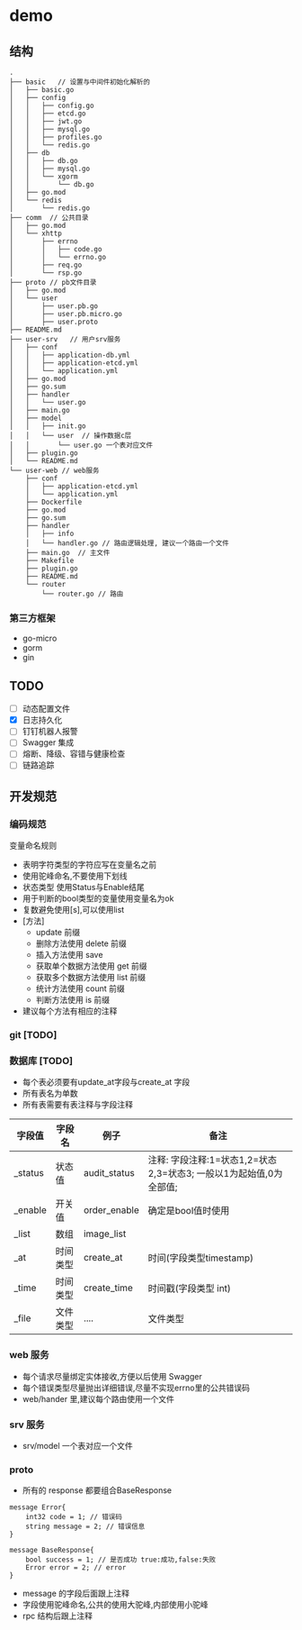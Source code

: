 # demo
## 结构

```
.
├── basic   // 设置与中间件初始化解析的
│   ├── basic.go
│   ├── config
│   │   ├── config.go
│   │   ├── etcd.go
│   │   ├── jwt.go
│   │   ├── mysql.go
│   │   ├── profiles.go
│   │   └── redis.go
│   ├── db
│   │   ├── db.go
│   │   ├── mysql.go
│   │   └── xgorm
│   │       └── db.go
│   ├── go.mod
│   └── redis
│       └── redis.go
├── comm  // 公共目录
│   ├── go.mod
│   └── xhttp
│       ├── errno
│       │   ├── code.go
│       │   └── errno.go
│       ├── req.go
│       └── rsp.go
├── proto // pb文件目录
│   ├── go.mod
│   └── user
│       ├── user.pb.go
│       ├── user.pb.micro.go
│       ├── user.proto
├── README.md
├── user-srv   // 用户srv服务
│   ├── conf
│   │   ├── application-db.yml
│   │   ├── application-etcd.yml
│   │   └── application.yml
│   ├── go.mod
│   ├── go.sum
│   ├── handler
│   │   └── user.go  
│   ├── main.go
│   ├── model
│   │   ├── init.go
│   │   └── user  // 操作数据c层
│   │       └── user.go 一个表对应文件
│   ├── plugin.go
│   └── README.md
└── user-web // web服务
    ├── conf
    │   ├── application-etcd.yml
    │   └── application.yml
    ├── Dockerfile
    ├── go.mod
    ├── go.sum
    ├── handler
    │   ├── info
    │   └── handler.go // 路由逻辑处理, 建议一个路由一个文件
    ├── main.go  // 主文件
    ├── Makefile
    ├── plugin.go
    ├── README.md
    └── router
        └── router.go // 路由

```

### 第三方框架
- go-micro
- gorm
- gin


## TODO
- [ ] 动态配置文件
- [x] 日志持久化
- [ ] 钉钉机器人报警
- [ ] Swagger 集成
- [ ] 熔断、降级、容错与健康检查
- [ ] 链路追踪

## 开发规范

### 编码规范
变量命名规则
- 表明字符类型的字符应写在变量名之前
- 使用驼峰命名,不要使用下划线
- 状态类型 使用Status与Enable结尾
- 用于判断的bool类型的变量使用变量名为ok
- 复数避免使用[s],可以使用list
- [方法] 
    - update 前缀
    - 删除方法使用 delete 前缀
    - 插入方法使用 save 
    - 获取单个数据方法使用 get 前缀
    - 获取多个数据方法使用 list 前缀
    - 统计方法使用 count 前缀
    - 判断方法使用 is 前缀
- 建议每个方法有相应的注释

### git [TODO]



### 数据库 [TODO]
- 每个表必须要有update_at字段与create_at 字段
- 所有表名为单数
- 所有表需要有表注释与字段注释


字段值 |字段名 |例子| 备注
---|---|---|---
_status | 状态值 | audit_status |注释: 字段注释:1=状态1,2=状态2,3=状态3; 一般以1为起始值,0为全部值; 
_enable |开关值| order_enable |确定是bool值时使用
_list |数组| image_list|
_at| 时间类型|create_at|时间(字段类型timestamp)|
_time|时间类型|create_time|时间戳(字段类型 int)| 
_file|文件类型|....|文件类型



### web 服务
- 每个请求尽量绑定实体接收,方便以后使用 Swagger
- 每个错误类型尽量抛出详细错误,尽量不实现errno里的公共错误码
- web/hander 里,建议每个路由使用一个文件


### srv 服务
- srv/model 一个表对应一个文件



### proto 

- 所有的 response 都要组合BaseResponse
```
message Error{
    int32 code = 1; // 错误码
    string message = 2; // 错误信息
}

message BaseResponse{
    bool success = 1; // 是否成功 true:成功,false:失败
    Error error = 2; // error 
}

```

- message 的字段后面跟上注释
- 字段使用驼峰命名,公共的使用大驼峰,内部使用小驼峰
- rpc 结构后跟上注释